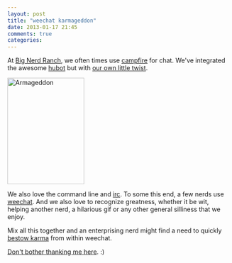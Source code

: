 ```yaml
---
layout: post
title: "weechat karmageddon"
date: 2013-01-17 21:45
comments: true
categories: 
---
```


At [Big Nerd Ranch](http://bignerdranch.com), we often times use [campfire](http://campfirenow.com/) for
chat.  We've integrated the awesome [hubot](https://github.com/github/hubot) but
with [our own little twist](https://github.com/bignerdranch/nerdbot).

<a href="http://www.flickr.com/photos/furryscalyman/312129590/" title="Armageddon by Furryscaly, on Flickr"><img src="http://farm1.staticflickr.com/114/312129590_f32af2cc9e_m.jpg" width="173" height="240" alt="Armageddon"></a>

<!-- more -->

We also love the command line and
[irc](http://en.wikipedia.org/wiki/Internet_Relay_Chat).  To some this end, a
few nerds use [weechat](http://www.weechat.org/).  And we also love to recognize
greatness, whether it be wit, helping another nerd, a hilarious gif or any other
general silliness that we enjoy.

Mix all this together and an enterprising nerd might find a need to quickly
[bestow karma](https://github.com/bignerdranch/nerdbot/blob/master/scripts/karma.coffee)
from within weechat.

[Don't bother thanking me here](https://github.com/wallace/weechat-nerdbot-karma). :)

